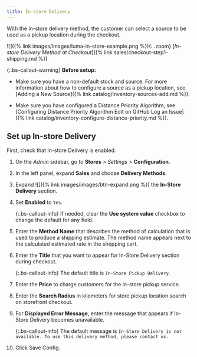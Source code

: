 ```yaml
---
title: In-store Delivery
---
```


With the in-store delivery method, the customer can select a source to be used as a pickup location during the checkout.

![]({% link images/images/luma-in-store-example.png %}){: .zoom}
[_In-store Delivery Method at Checkout_]({% link sales/checkout-step1-shipping.md %})

{:.bs-callout-warning}
**Before setup:**</br>

- Make sure you have a non-default stock and source. For more information about how to configure a source as a pickup location, see [Adding a New Source]({% link catalog/inventory-sources-add.md %}).

- Make sure you have configured a Distance Priority Algorithm, see [Configuring Distance Priority Algorithm Edit on GitHub Log an Issue]({% link catalog/inventory-configure-distance-priority.md %}).

## Set up In-store Delivery

First, check that In-store Delivery is enabled.

1. On the _Admin_ sidebar, go to **Stores** > _Settings_ > **Configuration**.

1. In the left panel, expand **Sales** and choose **Delivery Methods**.

1. Expand ![]({% link images/images/btn-expand.png %}) the **In-Store Delivery** section.

1. Set **Enabled** to `Yes`.

   {:.bs-callout-info}
   If needed, clear the **Use system value** checkbox to change the default for any field.

1. Enter the **Method Name** that describes the method of calculation that is used to produce a shipping estimate. The method name appears next to the calculated estimated rate in the shopping cart.

1. Enter the **Title** that you want to appear for In-Store Delivery section during checkout.

    {:.bs-callout-info}
    The default title is `In-Store Pickup Delivery`.

1. Enter the **Price** to charge customers for the in-store pickup service.

1. Enter the **Search Radius** in kilometers for store pickup location search on storefront checkout.

1. For **Displayed Error Message**, enter the message that appears if In-Store Delivery becomes unavailable.

    {:.bs-callout-info}
    The default message is `In-Store Delivery is not available. To use this delivery method, please contact us.`

1. Click <span class="btn">Save Config</span>.
